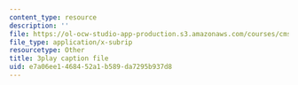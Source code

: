 ```yaml
---
content_type: resource
description: ''
file: https://ol-ocw-studio-app-production.s3.amazonaws.com/courses/cms-608-game-design-spring-2014/e7a06ee1468452a1b589da7295b937d8_1506697.vtt
file_type: application/x-subrip
resourcetype: Other
title: 3play caption file
uid: e7a06ee1-4684-52a1-b589-da7295b937d8
---
```


